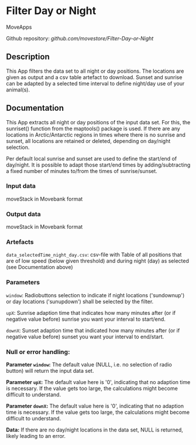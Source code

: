 # Filter Day or Night

MoveApps

Github repository: *github.com/movestore/Filter-Day-or-Night*

## Description
This App filters the data set to all night or day positions. The locations are given as output and a csv table artefact to download. Sunset and sunrise can be adapted by a selected time interval to define night/day use of your animal(s).

## Documentation
This App extracts all night or day positions of the input data set. For this, the sunriset() function from the maptools() package is used. If there are any locations in Arctic/Antarctic regions in times where there is no sunrise and sunset, all locations are retained or deleted, depending on day/night selection. 

Per default local sunrise and sunset are used to define the start/end of day/night. It is possible to adapt those start/end times by adding/subtracting a fixed number of minutes to/from the times of sunrise/sunset.

### Input data
moveStack in Movebank format

### Output data
moveStack in Movebank format

### Artefacts
`data_selectedTime_night_day.csv`: csv-file with Table of all positions that are of low speed (below given threshold) and during night (day) as selected (see Documentation above)

### Parameters 
`window`: Radiobuttons selection to indicate if night locations ('sundownup') or day locations ('sunupdown') shall be selected by the filter.

`upX`: Sunrise adaption time that indicates how many minutes after (or if negative value before) sunrise you want your interval to start/end.

`downX`: Sunset adaption time that indicated how many minutes after (or if negative value before) sunset you want your interval to end/start.

### Null or error handling:
**Parameter `window`:** The default value (NULL, i.e. no selection of radio button) will return the input data set.

**Parameter `upX`:** The default value here is '0', indicating that no adaption time is necessary. If the value gets too large, the calculations might become difficult to understand.

**Parameter `downX`:** The default value here is '0', indicating that no adaption time is necessary. If the value gets too large, the calculations might become difficult to understand.

**Data:** If there are no day/night locations in the data set, NULL is returned, likely leading to an error.